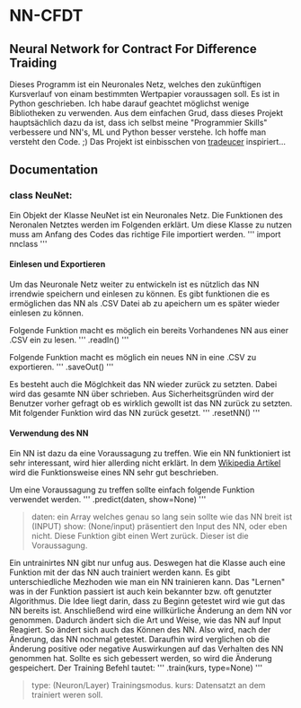 # NN-CFDT

## Neural Network for Contract For Difference Traiding

Dieses Programm ist ein Neuronales Netz, welches den zukünftigen Kursverlauf von einam bestimmten Wertpapier voraussagen soll.
Es ist in Python geschrieben. Ich habe darauf geachtet möglichst wenige Bibliotheken zu verwenden. Aus dem einfachen Grud, dass dieses Projekt hauptsächlich dazu da ist, dass ich selbst meine "Programmier Skills" verbessere und NN's, ML und Python besser verstehe.
Ich hoffe man versteht den Code. ;)
Das Projekt ist einbisschen von [tradeucer](http://www.traducer.de/star/include/tabelle.htm) inspiriert...

## Documentation

### class NeuNet:

Ein Objekt der Klasse NeuNet ist ein Neuronales Netz. Die Funktionen des Neronalen Netztes werden im Folgenden erklärt.
Um diese Klasse zu nutzen muss am Anfang des Codes das richtige File importiert werden.
'''
import nnclass
'''

#### Einlesen und Exportieren

Um das Neuronale Netz weiter zu entwickeln ist es nützlich das NN irrendwie speichern und einlesen zu können. Es gibt funktionen die es ermöglichen das NN als .CSV Datei ab zu apeichern um es später wieder einlesen zu können.

Folgende Funktion macht es möglich ein bereits Vorhandenes NN aus einer .CSV ein zu lesen.
'''
.readIn()
'''

Folgende Funktion macht es möglich ein neues NN in eine .CSV zu exportieren.
'''
.saveOut()
'''

Es besteht auch die Möglchkeit das NN wieder zurück zu setzten. Dabei wird das gesamte NN über schrieben. Aus Sicherheitsgründen wird der Benutzer vorher gefragt ob es wirklich gewollt ist das NN zurück zu setzten. Mit folgender Funktion wird das NN zurück gesetzt.
'''
.resetNN()
'''

#### Verwendung des NN

Ein NN ist dazu da eine Voraussagung zu treffen. Wie ein NN funktioniert ist sehr interessant, wird hier allerding nicht erklärt. In dem [Wikipedia Artikel](https://de.wikipedia.org/wiki/K%C3%BCnstliches_neuronales_Netz) wird die Funktionsweise eines NN sehr gut beschrieben.

Um eine Voraussagung zu treffen sollte einfach folgende Funktion verwendet werden.
'''
.predict(daten, show=None)
'''
>daten: ein Array welches genau so lang sein sollte wie das NN breit ist (INPUT)
>show: (None/input) präsentiert den Input des NN, oder eben nicht.
Diese Funktion gibt einen Wert zurück. Dieser ist die Voraussagung.

Ein untrainirtes NN gibt nur unfug aus. Deswegen hat die Klasse auch eine Funktion mit der das NN auch trainiert werden kann. Es gibt unterschiedliche Mezhoden wie man ein NN trainieren kann. Das "Lernen" was in der Funktion passiert ist auch kein bekannter bzw. oft genutzter Algorithmus. Die Idee liegt darin, dass zu Beginn getestet wird wie gut das NN bereits ist. Anschließend wird eine willkürliche Änderung an dem NN vor genommen. Dadurch ändert sich die Art und Weise, wie das NN auf Input Reagiert. So ändert sich auch das Können des NN. Also wird, nach der Änderung, das NN nochmal getestet. Daraufhin wird verglichen ob die Änderung positive oder negative Auswirkungen auf das Verhalten des NN genommen hat. Sollte es sich gebessert werden, so wird die Änderung gespeichert.
Der Training Befehl tautet:
'''
.train(kurs, type=None)
'''
>type: (Neuron/Layer) Trainingsmodus.
>kurs: Datensatzt an dem trainiert weren soll.